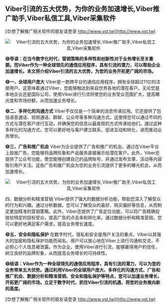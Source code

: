 ## **Viber引流的五大优势，为你的业务加速增长,Viber推广助手,Viber私信工具,Viber采集软件**

[😍想了解推广相关软件的朋友请登录 http://www.vst.tw](http://www.vst.tw)

 <center><img src="https://vst.tw/MP4/tuiguang/png/7.png" alt="Viber引流的五大优势，为你的业务加速增长,Viber推广助手,Viber私信工具,Viber采集软件"></center>

**😄导语：在当今数字化时代，营销策略的多样性和创新性对于业务增长至关重要。而Viber作为一种全球领先的通信应用程序，具有引流的潜力，可以帮助企业加速增长。本文将介绍Viber引流的五大优势，为您的业务开拓更广阔的市场。**

**😄一、全球用户庞大**
Viber是一款跨平台的通信应用程序，拥有全球超过11亿的注册用户。这意味着通过Viber，您能够触达到来自世界各地的潜在客户。无论您是本地企业还是国际公司，使用Viber进行引流将使您的业务受众范围扩大，提高曝光度和市场份额，从而加速业务增长。

**😄二、多样化的沟通方式**
Viber不仅仅是一个简单的消息传递应用。它还提供了包括语音通话、视频通话、群聊、公众号等多种沟通方式。这使得您可以通过不同的方式与潜在客户进行互动，并确保您的信息以最直观的方式传递给他们。通过这种多样化的沟通方式，您可以更好地与客户建立联系，促进互动和转化，进而推动业务增长。

**😄三、广告和推广机会**
Viber为企业提供了广告和推广的机会。通过在Viber平台上投放广告，您能够将品牌形象和产品服务直接展示给潜在客户。此外，Viber还提供了公众号功能，使您能够创建自己的品牌账号，并通过发布文章、活动等内容吸引用户关注。这些广告和推广机会为您的业务引流提供了更多的曝光机会，从而加速增长。

 <center><img src="https://vst.tw/MP4/tuiguang/png/6.png" alt="Viber引流的五大优势，为你的业务加速增长,Viber推广助手,Viber私信工具,Viber采集软件"></center>

四、数据分析和精准营销
Viber提供了强大的数据分析功能，帮助您深入了解受众的行为和兴趣。通过分析数据，您可以了解受众的喜好、购买偏好等信息，从而制定更加精准的营销策略。此外，Viber还提供了广告定位功能，可以将广告精确投放给特定的目标受众，提高广告的点击率和转化率。通过数据分析和精准营销，您可以更好地满足客户需求，提高业务增长速度。

**😄五、安全和隐私保护**
在数字时代，隐私和安全是用户关注的重点。Viber以其强大的加密和隐私保护功能而闻名。用户可以放心地在Viber上进行沟通和交流，不必担心个人信息被泄露。作为企业，使用Viber进行引流，能够赢得用户的信任，树立良好的品牌形象，从而提高业务增长的可持续性。

**😄结语：Viber作为一种全球领先的通信应用程序，具有引流的潜力，可以为您的业务带来五大优势。通过利用Viber的全球用户庞大、多样化的沟通方式、广告和推广机会、数据分析和精准营销、安全和隐私保护等特点，您可以加速业务增长，开拓更广阔的市场。立足于数字时代，抓住Viber引流的机遇，将您的业务推向新的高度。**

[😍想了解推广相关软件的朋友请登录 http://www.vst.tw](http://www.vst.tw)



